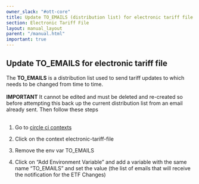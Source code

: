 ```yaml
---
owner_slack: "#ott-core"
title: Update TO_EMAILS (distribution list) for electronic tariff file
section: Electronic Tariff File
layout: manual_layout
parent: "/manual.html"
important: true
---
```


## Update TO_EMAILS for electronic tariff file

The **TO_EMAILS** is a distribution list used to send tariff updates to which needs to be changed from time to time.<br><br>**IMPORTANT** It cannot be edited and must be deleted and re-created so before attempting this back up the current distribution list from an email already sent. Then follow these steps<br><br>

1. Go to [circle ci contexts](https://app.circleci.com/settings/organization/github/trade-tariff/contexts)

2. Click on the context electronic-tariff-file

3. Remove the env var TO_EMAILS

4. Click on “Add Environment Variable” and add a variable with the same name “TO_EMAILS” and set the value (the list of emails that will receive the notification for the ETF Changes)
